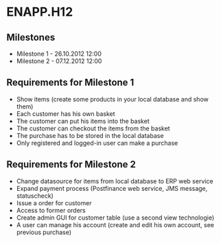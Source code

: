 # ENAPP.H12

## Milestones

- Milestone 1 - 26.10.2012 12:00
- Milestone 2 - 07.12.2012 12:00

## Requirements for Milestone 1

- Show items (create some products in your local database and show them)
- Each customer has his own basket
- The customer can put his items into the basket
- The customer can checkout the items from the basket
- The purchase has to be stored in the local database
- Only registered and logged-in user can make a purchase

## Requirements for Milestone 2

- Change datasource for items from local database to ERP web service
- Expand payment process (Postfinance web service, JMS message, statuscheck)
- Issue a order for customer
- Access to former orders
- Create admin GUI for customer table (use a second view technologie)
- A user can manage his account (create and edit his own account, see previous purchase)